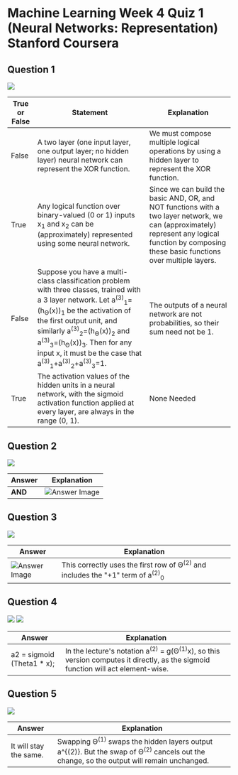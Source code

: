 # Machine Learning Week 4 Quiz 1 (Neural Networks: Representation) Stanford Coursera

Question 1
----------
![](https://github.com/mGalarnyk/datasciencecoursera/blob/master/Stanford_Machine_Learning/Week1/data/NeuralRepresentationQ1.png)

True or False | Statement | Explanation 
--- | --- | ---
False | A two layer (one input layer, one output layer; no hidden layer) neural network can represent the XOR function. | We must compose multiple logical operations by using a hidden layer to represent the XOR function. 
True | Any logical function over binary-valued (0 or 1) inputs x<sub>1</sub> and x<sub>2</sub> can be (approximately) represented using some neural network. | Since we can build the basic AND, OR, and NOT functions with a two layer network, we can (approximately) represent any logical function by composing these basic functions over multiple layers.
False | Suppose you have a multi-class classification problem with three classes, trained with a 3 layer network. Let a<sup>(3)</sup><sub>1</sub>=(h<sub>Θ</sub>(x))<sub>1</sub> be the activation of the first output unit, and similarly a<sup>(3)</sup><sub>2</sub>=(h<sub>Θ</sub>(x))<sub>2</sub> and a<sup>(3)</sup><sub>3</sub>=(h<sub>Θ</sub>(x))<sub>3</sub>. Then for any input x, it must be the case that a<sup>(3)</sup><sub>1</sub>+a<sup>(3)</sup><sub>2</sub>+a<sup>(3)</sup><sub>3</sub>=1. | The outputs of a neural network are not probabilities, so their sum need not be 1. 
True | The activation values of the hidden units in a neural network, with the sigmoid activation function applied at every layer, are always in the range (0, 1). | None Needed

Question 2
----------
![](https://github.com/mGalarnyk/datasciencecoursera/blob/master/Stanford_Machine_Learning/Week1/data/NeuralRepresentationQ2.png)

Answer | Explanation 
--- | --- 
<b>AND</b> | <img src="https://github.com/mGalarnyk/datasciencecoursera/blob/master/Stanford_Machine_Learning/Week1/data/NeuralRepresentationQ2answer.jpg" alt="Answer Image">

Question 3
----------
![](https://github.com/mGalarnyk/datasciencecoursera/blob/master/Stanford_Machine_Learning/Week1/data/NeuralRepresentationQ3.png)

Answer | Explanation 
--- | ---
<img src="https://github.com/mGalarnyk/datasciencecoursera/blob/master/Stanford_Machine_Learning/Week1/data/NeuralRepresentationQ3answer.png" alt="Answer Image"> | This correctly uses the first row of Θ<sup>(2)</sup> and includes the "+1" term of a<sup>(2)</sup><sub>0</sub>

Question 4
----------
![](https://github.com/mGalarnyk/datasciencecoursera/blob/master/Stanford_Machine_Learning/Week1/data/NeuralRepresentationQ4p1.png)
![](https://github.com/mGalarnyk/datasciencecoursera/blob/master/Stanford_Machine_Learning/Week1/data/NeuralRepresentationQ4p2.png)

Answer | Explanation 
--- | --- 
a2 = sigmoid (Theta1 * x); | In the lecture's notation a<sup>(2)</sup> = g(Θ<sup>(1)</sup>x), so this version computes it directly, as the sigmoid function will act element-wise.

Question 5
----------
![](https://github.com/mGalarnyk/datasciencecoursera/blob/master/Stanford_Machine_Learning/Week1/data/NeuralRepresentationQ5.png)

Answer | Explanation 
--- | --- 
It will stay the same.  | Swapping Θ<sup>(1)</sup> swaps the hidden layers output a^{(2)}. But the swap of Θ<sup>(2)</sup> cancels out the change, so the output will remain unchanged.
